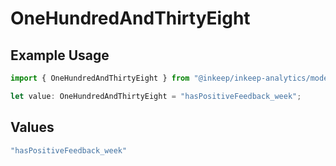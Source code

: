 # OneHundredAndThirtyEight

## Example Usage

```typescript
import { OneHundredAndThirtyEight } from "@inkeep/inkeep-analytics/models/operations";

let value: OneHundredAndThirtyEight = "hasPositiveFeedback_week";
```

## Values

```typescript
"hasPositiveFeedback_week"
```